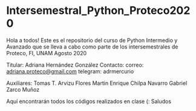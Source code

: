 # Intersemestral_Python_Proteco2020
Hola a todos!
Este es el repositorio del curso de Python Intermedio y Avanzado que
 se lleva a cabo como parte de los intersemestrales de Proteco, FI, UNAM
 Agosto 2020

 Titular: Adriana Hernández González
 Contacto:
 	correo: adriana.proteco@gmail.com
 	telegram: adrmercurio

 Auxiliares: 	Tomas T. Arvizu Flores
 				Martin Enrique Chilpa Navarro 
 				Gabriel Zarco Muñoz

 Aquí encontrarán todos los códigos realizados en clase (:
 Saludos